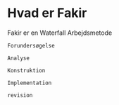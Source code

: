 # Hvad er Fakir


Fakir er en Waterfall Arbejdsmetode
```
Forundersøgelse

Analyse

Konstruktion

Implementation

revision
```